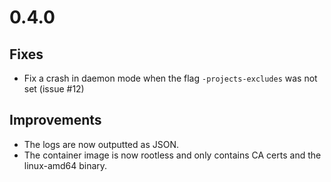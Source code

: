 # 0.4.0
## Fixes
- Fix a crash in daemon mode when the flag `-projects-excludes` was not set (issue #12)
## Improvements
- The logs are now outputted as JSON.
- The container image is now rootless and only contains CA certs and the linux-amd64 binary.